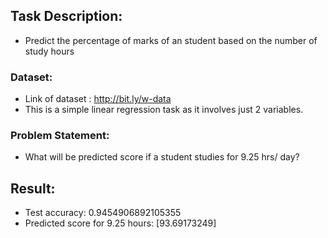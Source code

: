## Task Description:
- Predict the percentage of marks of an student based on the number of
study hours
### Dataset:
- Link of dataset : http://bit.ly/w-data
- This is a simple linear regression task as it involves just 2 variables.
### Problem Statement:
- What will be predicted score if a student studies for 9.25 hrs/ day?
## Result:
- Test accuracy:  0.9454906892105355
- Predicted score for 9.25 hours:  [93.69173249] 

